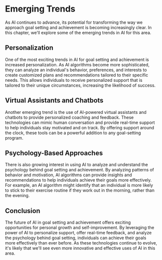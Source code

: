 Emerging Trends
========================================================================

As AI continues to advance, its potential for transforming the way we approach goal setting and achievement is becoming increasingly clear. In this chapter, we'll explore some of the emerging trends in AI for this area.

Personalization
---------------

One of the most exciting trends in AI for goal setting and achievement is increased personalization. As AI algorithms become more sophisticated, they can analyze an individual's behavior, preferences, and interests to create customized plans and recommendations tailored to their specific needs. This allows individuals to receive personalized support that is tailored to their unique circumstances, increasing the likelihood of success.

Virtual Assistants and Chatbots
-------------------------------

Another emerging trend is the use of AI-powered virtual assistants and chatbots to provide personalized coaching and feedback. These technologies can mimic human conversation and provide real-time support to help individuals stay motivated and on track. By offering support around the clock, these tools can be a powerful addition to any goal-setting program.

Psychology-Based Approaches
---------------------------

There is also growing interest in using AI to analyze and understand the psychology behind goal setting and achievement. By analyzing patterns of behavior and motivation, AI algorithms can provide insights and recommendations to help individuals achieve their goals more effectively. For example, an AI algorithm might identify that an individual is more likely to stick to their exercise routine if they work out in the morning, rather than the evening.

Conclusion
----------

The future of AI in goal setting and achievement offers exciting opportunities for personal growth and self-improvement. By leveraging the power of AI to personalize support, offer real-time feedback, and analyze the psychology behind goal setting, individuals can achieve their goals more effectively than ever before. As these technologies continue to evolve, it's likely that we'll see even more innovative and effective uses of AI in this area.
